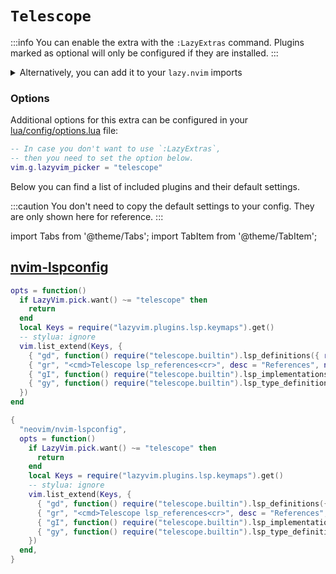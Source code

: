 # `Telescope`

<!-- plugins:start -->

:::info
You can enable the extra with the `:LazyExtras` command.
Plugins marked as optional will only be configured if they are installed.
:::

<details>
<summary>Alternatively, you can add it to your <code>lazy.nvim</code> imports</summary>

```lua title="lua/config/lazy.lua" {4}
require("lazy").setup({
  spec = {
    { "LazyVim/LazyVim", import = "lazyvim.plugins" },
    { import = "lazyvim.plugins.extras.editor.telescope" },
    { import = "plugins" },
  },
})
```

</details>

### Options

Additional options for this extra can be configured in your [lua/config/options.lua](/configuration/general#options) file:

```lua title="lua/config/options.lua"
-- In case you don't want to use `:LazyExtras`,
-- then you need to set the option below.
vim.g.lazyvim_picker = "telescope"
```

Below you can find a list of included plugins and their default settings.

:::caution
You don't need to copy the default settings to your config.
They are only shown here for reference.
:::

import Tabs from '@theme/Tabs';
import TabItem from '@theme/TabItem';

## [nvim-lspconfig](https://github.com/neovim/nvim-lspconfig)

<Tabs>

<TabItem value="opts" label="Options">

```lua
opts = function()
  if LazyVim.pick.want() ~= "telescope" then
    return
  end
  local Keys = require("lazyvim.plugins.lsp.keymaps").get()
  -- stylua: ignore
  vim.list_extend(Keys, {
    { "gd", function() require("telescope.builtin").lsp_definitions({ reuse_win = true }) end, desc = "Goto Definition", has = "definition" },
    { "gr", "<cmd>Telescope lsp_references<cr>", desc = "References", nowait = true },
    { "gI", function() require("telescope.builtin").lsp_implementations({ reuse_win = true }) end, desc = "Goto Implementation" },
    { "gy", function() require("telescope.builtin").lsp_type_definitions({ reuse_win = true }) end, desc = "Goto T[y]pe Definition" },
  })
end
```

</TabItem>


<TabItem value="code" label="Full Spec">

```lua
{
  "neovim/nvim-lspconfig",
  opts = function()
    if LazyVim.pick.want() ~= "telescope" then
      return
    end
    local Keys = require("lazyvim.plugins.lsp.keymaps").get()
    -- stylua: ignore
    vim.list_extend(Keys, {
      { "gd", function() require("telescope.builtin").lsp_definitions({ reuse_win = true }) end, desc = "Goto Definition", has = "definition" },
      { "gr", "<cmd>Telescope lsp_references<cr>", desc = "References", nowait = true },
      { "gI", function() require("telescope.builtin").lsp_implementations({ reuse_win = true }) end, desc = "Goto Implementation" },
      { "gy", function() require("telescope.builtin").lsp_type_definitions({ reuse_win = true }) end, desc = "Goto T[y]pe Definition" },
    })
  end,
}
```

</TabItem>

</Tabs>

<!-- plugins:end -->
